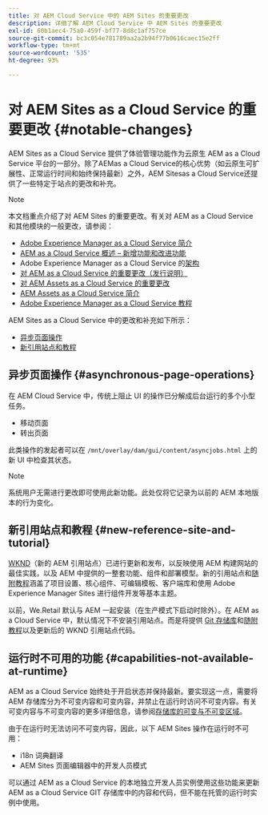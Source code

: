 ```yaml
---
title: 对 AEM Cloud Service 中的 AEM Sites 的重要更改
description: 详细了解 AEM Cloud Service 中 AEM Sites 的重要更改
exl-id: 60b1aec4-75a0-459f-bf77-8d8c1af757ce
source-git-commit: bc3c054e781789aa2a2b94f77b0616caec15e2ff
workflow-type: tm+mt
source-wordcount: '535'
ht-degree: 93%

---
```



# 对 AEM Sites as a Cloud Service 的重要更改 {#notable-changes}

AEM Sites as a Cloud Service 提供了体验管理功能作为云原生 AEM as a Cloud Service 平台的一部分。除了AEMas a Cloud Service的核心优势（如云原生可扩展性、正常运行时间和始终保持最新）之外，AEM Sitesas a Cloud Service还提供了一些特定于站点的更改和补充。

>[!NOTE]
>本文档重点介绍了对 AEM Sites 的重要更改。有关对 AEM as a Cloud Service 和其他模块的一般更改，请参阅：
>
>* [Adobe Experience Manager as a Cloud Service 简介](/help/overview/introduction.md)
>* [AEM as a Cloud Service 概述 – 新增功能和改进功能](/help/overview/what-is-new-and-different.md)
>* Adobe Experience Manager as a Cloud Service 的[架构](/help/overview/architecture.md)
>* [对 AEM as a Cloud Service 的重要更改（发行说明）](/help/release-notes/aem-cloud-changes.md)
>* [对 AEM Assets as a Cloud Service 的重要更改](/help/assets/assets-cloud-changes.md)
>* [AEM Assets as a Cloud Service 简介](/help/assets/overview.md)
>* [Adobe Experience Manager as a Cloud Service 教程](https://experienceleague.adobe.com/docs/experience-manager-learn/cloud-service/overview.html?lang=zh-Hans)

AEM Sites as a Cloud Service 中的更改和补充如下所示：

* [异步页面操作](#asynchronous-page-operations)
* [新引用站点和教程](#new-reference-site-and-tutorial)

## 异步页面操作 {#asynchronous-page-operations}

在 AEM Cloud Service 中，传统上阻止 UI 的操作已分解成后台运行的多个小型任务。

* 移动页面
* 转出页面

此类操作的发起者可以在 `/mnt/overlay/dam/gui/content/asyncjobs.html` 上的新 UI 中检查其状态。

>[!NOTE]
>
>系统用户无需进行更改即可使用此新功能。此处仅将它记录为以前的 AEM 本地版本的行为变化。

## 新引用站点和教程 {#new-reference-site-and-tutorial}

[WKND](https://wknd.site/)（新的 AEM 引用站点）已进行更新和发布，以反映使用 AEM 构建网站的最佳实践，以及 AEM 中提供的一整套功能、组件和部署模型。新的引用站点和[随附教程](https://experienceleague.adobe.com/docs/experience-manager-learn/getting-started-wknd-tutorial-develop/overview.html?lang=zh-Hans)涵盖了项目设置、核心组件、可编辑模板、客户端库和使用 Adobe Experience Manager Sites 进行组件开发等基本主题。

以前，We.Retail 默认与 AEM 一起安装（在生产模式下启动时除外）。在 AEM as a Cloud Service 中，默认情况下不安装引用站点。而是将提供 [Git 存储库](https://github.com/adobe/aem-guides-wknd/)和[随附教程](https://experienceleague.adobe.com/docs/experience-manager-learn/getting-started-wknd-tutorial-develop/overview.html?lang=zh-Hans)以及更新后的 WKND 引用站点代码。

## 运行时不可用的功能 {#capabilities-not-available-at-runtime}

AEM as a Cloud Service 始终处于开启状态并保持最新。要实现这一点，需要将 AEM 存储库分为不可变内容和可变内容，并禁止在运行时访问不可变内容。有关可变内容与不可变内容的更多详细信息，请参阅[存储库的可变与不可变区域](/help/implementing/developing/introduction/aem-project-content-package-structure.md#mutable-vs-immutable)。

由于在运行时无法访问不可变内容，因此，以下 AEM Sites 操作在运行时不可用：

* i18n 词典翻译
* AEM Sites 页面编辑器中的开发人员模式

可以通过 AEM as a Cloud Service 的本地独立开发人员实例使用这些功能来更新 AEM as a Cloud Service GIT 存储库中的内容和代码，但不能在托管的运行时实例中使用。
